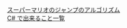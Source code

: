[スーパーマリオのジャンプのアルゴリズム](https://qiita.com/morian-bisco/items/4c659d9f940c7e3a2099)  
[C# で出来ること一覧](https://qiita.com/okazuki/items/e3a8e23f9ac2a10d8fde)
